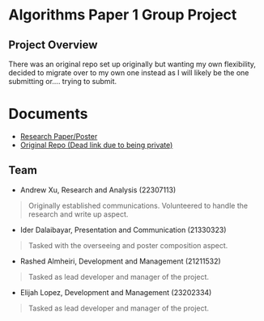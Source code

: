 # Algorithms Paper 1 Group Project
## Project Overview
There was an original repo set up originally but wanting my own flexibility, decided to migrate over to my own one instead as I will likely be the one submitting or.... trying to submit.



# Documents
- [Research Paper/Poster](https://docs.google.com/document/d/1zFVjBCLXL9dG_dnz5JGr6dzAUPw8_xmB9C7GxFFsCPE/edit?usp=sharing)
- [Original Repo (Dead link due to being private)](https://github.com/GiantRatRules/group12-sorting-prediction-project)



## Team
- Andrew Xu, Research and Analysis (22307113)
> Originally established communications. Volunteered to handle the research and write up aspect.
- Ider Dalaibayar, Presentation and Communication (21330323)
> Tasked with the overseeing and poster composition aspect.
- Rashed Almheiri, Development and Management (21211532)
> Tasked as lead developer and manager of the project.
- Elijah Lopez, Development and Management (23202334)
> Tasked as lead developer and manager of the project.